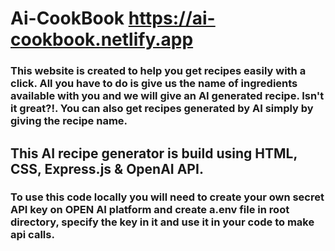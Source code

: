 # Ai-CookBook https://ai-cookbook.netlify.app
<h3>This website is created to help you get recipes easily with a click. All you have to do is give us the name of ingredients available with you
            and we will give an AI generated recipe. Isn't it great?!. 
            You can also get recipes generated by AI simply by giving the recipe name.
</h3>
<h2> This AI recipe generator is build using HTML, CSS, Express.js & OpenAI API.
</h2>
<h3>To use this code locally you will need to create your own secret API key on OPEN AI platform and create a.env file in root directory, specify the key in it and use it in your code to make api calls.</h3>
            
